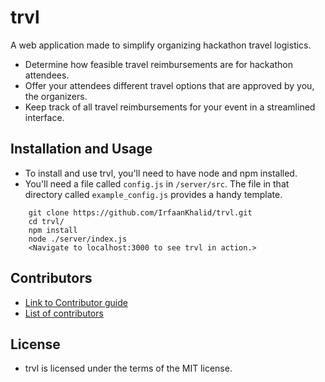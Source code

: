# trvl

A web application made to simplify organizing hackathon travel logistics.
  * Determine how feasible travel reimbursements are for hackathon attendees.
  * Offer your attendees different travel options that are approved by you, the organizers.
  * Keep track of all travel reimbursements for your event in a streamlined interface.

## Installation and Usage
  * To install and use trvl, you'll need to have node and npm installed. 
  * You'll need a file called `config.js` in `/server/src`. The file in that directory called `example_config.js` provides a handy template.

```
    git clone https://github.com/IrfaanKhalid/trvl.git
    cd trvl/
    npm install
    node ./server/index.js
    <Navigate to localhost:3000 to see trvl in action.>
```

## Contributors
* [Link to Contributor guide](https://github.com/IrfaanKhalid/trvl/blob/master/CONTRIBUTING.md)
* [List of contributors](https://github.com/IrfaanKhalid/trvl/blob/master/CONTRIBUTORS.md)

## License 
* trvl is licensed under the terms of the MIT license.
